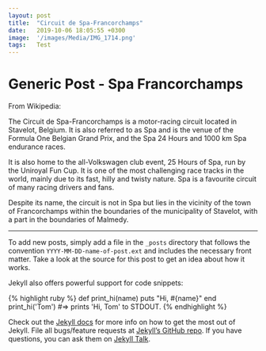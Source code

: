 ```yaml
---
layout: post
title:  "Circuit de Spa-Francorchamps"
date:   2019-10-06 18:05:55 +0300
image:  '/images/Media/IMG_1714.png'
tags:   Test
---
```


# Generic Post - Spa Francorchamps

From Wikipedia:

The Circuit de Spa-Francorchamps is a motor-racing circuit located in Stavelot, Belgium. It is also referred to as Spa and is the venue of the Formula One Belgian Grand Prix, and the Spa 24 Hours and 1000 km Spa endurance races.

It is also home to the all-Volkswagen club event, 25 Hours of Spa, run by the Uniroyal Fun Cup. It is one of the most challenging race tracks in the world, mainly due to its fast, hilly and twisty nature. Spa is a favourite circuit of many racing drivers and fans.

Despite its name, the circuit is not in Spa but lies in the vicinity of the town of Francorchamps within the boundaries of the municipality of Stavelot, with a part in the boundaries of Malmedy.

---

To add new posts, simply add a file in the `_posts` directory that follows the convention `YYYY-MM-DD-name-of-post.ext` and includes the necessary front matter. Take a look at the source for this post to get an idea about how it works.

Jekyll also offers powerful support for code snippets:

{% highlight ruby %}
def print_hi(name)
  puts "Hi, #{name}"
end
print_hi('Tom')
#=> prints 'Hi, Tom' to STDOUT.
{% endhighlight %}

Check out the [Jekyll docs][jekyll-docs] for more info on how to get the most out of Jekyll. File all bugs/feature requests at [Jekyll’s GitHub repo][jekyll-gh]. If you have questions, you can ask them on [Jekyll Talk][jekyll-talk].

[jekyll-docs]: https://jekyllrb.com/docs/home
[jekyll-gh]:   https://github.com/jekyll/jekyll
[jekyll-talk]: https://talk.jekyllrb.com/
